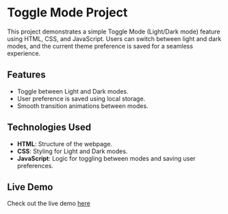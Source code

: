 # Toggle Mode Project

This project demonstrates a simple Toggle Mode (Light/Dark mode) feature using HTML, CSS, and JavaScript. Users can switch between light and dark modes, and the current theme preference is saved for a seamless experience.

## Features

- Toggle between Light and Dark modes.
- User preference is saved using local storage.
- Smooth transition animations between modes.

## Technologies Used

- **HTML**: Structure of the webpage.
- **CSS**: Styling for Light and Dark modes.
- **JavaScript**: Logic for toggling between modes and saving user preferences.

## Live Demo

Check out the live demo [here](https://darkmode-sufiyan.netlify.app/)
